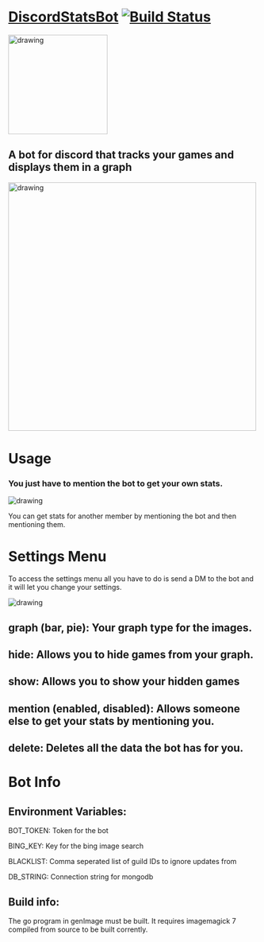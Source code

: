 # [DiscordStatsBot](https://discordapp.com/oauth2/authorize?client_id=461294052529143825&scope=bot&permissions=0) [![Build Status](https://travis-ci.com/NerdyRedPanda/DiscordStatsBot.svg?branch=master)](https://travis-ci.com/NerdyRedPanda/DiscordStatsBot)

<img src="https://red-panda.me/img/botIcon.png" alt="drawing" width="200"/>

## A bot for discord that tracks your games and displays them in a graph

<img src="https://greyopossum.net/img/statBot/Stats.png" alt="drawing" width="500"/>

# **Usage**

### You just have to mention the bot to get your own stats.

<img src="https://greyopossum.net/img/statBot/gettingStats.gif" alt="drawing" />

You can get stats for another member by mentioning the bot and then mentioning them.

# Settings Menu

To access the settings menu all you have to do is send a DM to the bot and it will let you change your settings.

<img src="https://greyopossum.net/img/statBot/Settings.png" alt="drawing" />

## graph (bar, pie): Your graph type for the images.
## hide: Allows you to hide games from your graph.
## show: Allows you to show your hidden games
## mention (enabled, disabled): Allows someone else to get your stats by mentioning you.
## delete: Deletes all the data the bot has for you.

# Bot Info

## Environment Variables:

BOT_TOKEN: Token for the bot

BING_KEY: Key for the bing image search

BLACKLIST: Comma seperated list of guild IDs to ignore updates from

DB_STRING: Connection string for mongodb

## Build info:

The go program in genImage must be built. It requires imagemagick 7 compiled from source to be built corrently.
